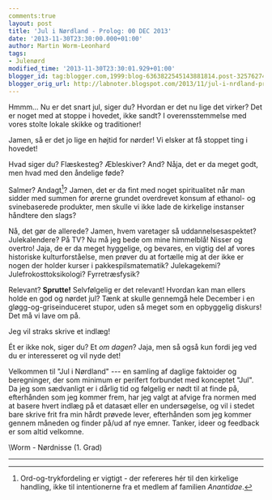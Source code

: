 ```yaml
---
comments:true
layout: post
title: 'Jul i Nørdland - Prolog: 00 DEC 2013'
date: '2013-11-30T23:30:00.000+01:00'
author: Martin Worm-Leonhard
tags:
- Julenørd
modified_time: '2013-11-30T23:30:01.929+01:00'
blogger_id: tag:blogger.com,1999:blog-6363822545143881814.post-3257627427919287035
blogger_orig_url: http://labnoter.blogspot.com/2013/11/jul-i-nrdland-prolog-00-dec-2013.html
---
```


Hmmm... Nu er det snart jul, siger du? Hvordan er det nu lige det
virker? Det er noget med at stoppe i hovedet, ikke sandt? I
overensstemmelse med vores stolte lokale skikke og traditioner!

Jamen, så er det jo lige en højtid for nørder! Vi elsker at få stoppet
ting i hovedet!

Hvad siger du? Flæskesteg? Æbleskiver? And? Nåja, det er da meget godt,
men hvad med den åndelige føde?

Salmer? Andagt[^1]? Jamen, det er da fint med noget spiritualitet når
man sidder med summen for ørerne grundet overdrevet konsum af ethanol-
og svinebaserede produkter, men skulle vi ikke lade de kirkelige
instanser håndtere den slags?

Nå, det gør de allerede? Jamen, hvem varetager så uddannelsesaspektet?
Julekalendere? På TV? Nu må jeg bede om mine himmelblå! Nisser og
overtro! Jaja, de er da meget hyggelige, og bevares, en vigtig del af
vores historiske kulturforståelse, men prøver du at fortælle mig at der
ikke er nogen der holder kurser i pakkespilsmatematik? Julekagekemi?
Julefrokosttoksikologi? Fyrretræsfysik?

Relevant? **Sprutte!** Selvfølgelig er det relevant! Hvordan kan man
ellers holde en god og nørdet jul? Tænk at skulle gennemgå hele December
i en gløgg-og-griseinduceret stupor, uden så meget som en opbyggelig
diskurs! Det må vi lave om på.

Jeg vil straks skrive et indlæg!

Ét er ikke nok, siger du? Et *om dagen*? Jaja, men så også kun fordi jeg
ved du er interesseret og vil nyde det!

Velkommen til "Jul i Nørdland" --- en samling af daglige faktoider og
beregninger, der som minimum er perifert forbundet med konceptet "Jul".
Da jeg som sædvanligt er i dårlig tid og følgelig er nødt til at finde
på, efterhånden som jeg kommer frem, har jeg valgt at afvige fra normen
med at basere hvert indlæg på et datasæt eller en undersøgelse, og vil i
stedet bare skrive frit fra min hårdt prøvede lever, efterhånden som jeg
kommer gennem måneden og finder på/ud af nye emner. Tanker, ideer og
feedback er som altid velkomne.

\\Worm - Nørdnisse (1. Grad)

------------------------------------------------------------------------

[^1]: Ord-og-trykfordeling er vigtigt - der refereres hér til den
    kirkelige handling, ikke til intentionerne fra et medlem af familien
    *Anantidae*.
